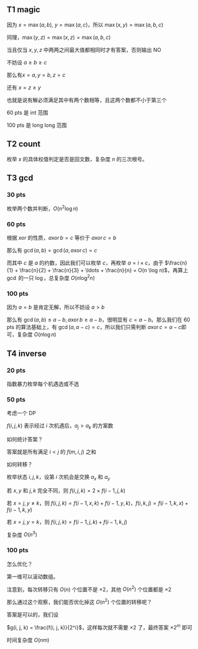 ## T1 magic

因为 $x = \max(a, b)$, $y = \max(a, c)$，所以 $\max(x, y) = \max(a, b, c)$

同理，$\max(y, z) = \max(x, z) = \max(a, b, c)$

当且仅当 $x, y, z$ 中两两之间最大值都相同时才有答案，否则输出 NO

不妨设 $a \ge b \ge c$

那么有$x = a, y = b, z = c$

还有 $x = z \ge y$

也就是说有解必须满足其中有两个数相等，且这两个数都不小于第三个

60 pts 是 int 范围

100 pts 是 long long 范围

## T2 count

枚举 $x$ 的具体权值判定是否是回文数，复杂度 $n$ 的三次根号。 

## T3 gcd

### 30 pts

枚举两个数并判断，$O(n^2\log{n})$

### 60 pts

根据 $xor$ 的性质，$a \operatorname{xor} b = c$ 等价于 $a \operatorname{xor} c = b$

那么有 $\operatorname{gcd}(a, b) = \operatorname{gcd}(a, a \operatorname{xor} c) = c$

而其中 $c$ 是 $a$ 的约数，因此我们可以枚举 $c$，再枚举 $a = i \times c$，由于 $\frac{n}{1} + \frac{n}{2} + \frac{n}{3} + \ldots + \frac{n}{n} = O(n \log n)$，再算上 $\operatorname{gcd}$ 的一只 $\log$，总复杂度 $O(n \log^2 n)$

### 100 pts

因为 $a = b$ 是肯定无解，所以不妨设 $a > b$

那么有 $\operatorname{gcd}(a,b) \le a - b, a \operatorname{xor} b \ge a - b$，很明显有 $c = a - b$。那么我们在 60 pts 的算法基础上，有 $\operatorname{gcd}(a, a - c) = c$，所以我们只需判断 $a \operatorname{xor} c = a - c$即可，复杂度 $O(n \log{n})$

## T4 inverse

### 20 pts

指数暴力枚举每个机遇选或不选

### 50 pts

考虑一个 DP

$f(i, j, k)$ 表示经过 $i$ 次机遇后，$a_j > a_k$ 的方案数

如何统计答案？

答案就是所有满足 $i < j$ 的 $f(m, i, j)$ 之和

如何转移？

枚举状态 $i, j, k$，设第 $i$ 次机会是交换 $a_x$ 和 $a_y$

若 $x, y$ 和 $j, k$ 完全不同，则 $f(i, j, k) = 2 \times f(i - 1, j, k)$

若 $x = j, y \neq k$，则 
    $f(i, j, k) = f(i - 1, x, k) + f(i - 1, y, k)$，$f(i, k, j) = f(i - 1, k, x) + f(i - 1, k, y)$
    
若 $x = j, y = k$，则 $f(i, j, k) = f(i - 1, j, k) + f(i - 1, k, j)$

复杂度 $O(n^3)$

### 100 pts

怎么优化？

第一维可以滚动数组。

注意到，每次转移只有 $O(n)$ 个位置不是 $\times 2$，其他 $O(n^2)$ 个位置都是 $\times 2$

那么通过这个观察，我们能否优化掉这 $O(n^2)$ 个位置的转移呢？

答案是可以的，我们设 

$g(i, j, k) = \frac{f(i, j, k)}{2^i}$，这样每次就不需要 $\times 2$ 了，最终答案 $\times 2^m$ 即可

时间复杂度 $O(nm)$